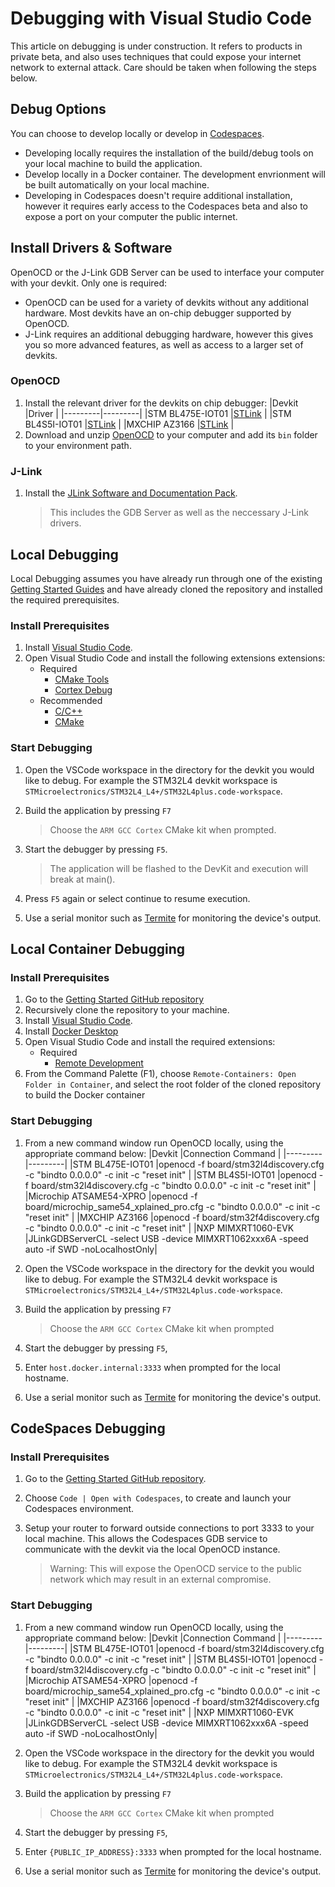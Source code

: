 # Debugging with Visual Studio Code

This article on debugging is under construction. It refers to products in private beta, and also uses techniques that could expose your internet network to external attack. Care should be taken when following the steps below.

## Debug Options

You can choose to develop locally or develop in [Codespaces](https://github.com/features/codespaces).

* Developing locally requires the installation of the build/debug tools on your local machine to build the application.
* Develop locally in a Docker container. The development envrionment will be built automatically on your local machine.
* Developing in Codespaces doesn't require additional installation, however it requires early access to the Codespaces beta and also to expose a port on your computer the public internet.


## Install Drivers & Software

OpenOCD or the J-Link GDB Server can be used to interface your computer with your devkit. Only one is required:
* OpenOCD can be used for a variety of devkits without any additional hardware. Most devkits have an on-chip debugger supported by OpenOCD.
* J-Link requires an additional debugging hardware, however this gives you so more advanced features, as well as access to a larger set of devkits.

### OpenOCD

1. Install the relevant driver for the devkits on chip debugger:
    |Devkit |Driver |
    |---------|---------|
    |STM BL475E-IOT01 |[STLink](https://www.st.com/en/development-tools/stsw-link004.html) |
    |STM BL4S5I-IOT01 |[STLink](https://www.st.com/en/development-tools/stsw-link004.html) |
    |MXCHIP AZ3166 |[STLink](https://www.st.com/en/development-tools/stsw-link004.html) |
1. Download and unzip [OpenOCD](https://gnutoolchains.com/arm-eabi/openocd) to your computer and add its `bin` folder to your environment path.

### J-Link

1. Install the [JLink Software and Documentation Pack](https://www.segger.com/downloads/jlink#J-LinkSoftwareAndDocumentationPack). 

    > This includes the GDB Server as well as the neccessary J-Link drivers.

## Local Debugging

Local Debugging assumes you have already run through one of the existing [Getting Started Guides](https://github.com/azure-rtos/getting-started#getting-started-guides) and have already cloned the repository and installed the required prerequisites.

### Install Prerequisites

1. Install [Visual Studio Code](https://code.visualstudio.com).
1. Open Visual Studio Code and install the following extensions extensions:
    * Required
      * [CMake Tools](https://marketplace.visualstudio.com/items?itemName=ms-vscode.cmake-tools)
      * [Cortex Debug](https://marketplace.visualstudio.com/items?itemName=marus25.cortex-debug)
    * Recommended
      * [C/C++](https://marketplace.visualstudio.com/items?itemName=ms-vscode.cpptools)
      * [CMake](https://marketplace.visualstudio.com/items?itemName=twxs.cmake)

### Start Debugging

1. Open the VSCode workspace in the directory for the devkit you would like to debug. For example the STM32L4 devkit workspace is `STMicroelectronics/STM32L4_L4+/STM32L4plus.code-workspace`.
1. Build the application by pressing `F7`

    > Choose the `ARM GCC Cortex` CMake kit when prompted.
1. Start the debugger by pressing `F5`.

    > The application will be flashed to the DevKit and execution will break at main(). 
1. Press `F5` again or select continue to resume execution.
1. Use a serial monitor such as [Termite](https://www.compuphase.com/software_termite.htm) for monitoring the device's output.


## Local Container Debugging

### Install Prerequisites

1. Go to the [Getting Started GitHub repository](https://github.com/azure-rtos/getting-started)
1. Recursively clone the repository to your machine.
1. Install [Visual Studio Code](https://code.visualstudio.com).
1. Install [Docker Desktop](https://www.docker.com)
1. Open Visual Studio Code and install the required extensions:
    * Required
        * [Remote Development](https://marketplace.visualstudio.com/items?itemName=ms-vscode-remote.vscode-remote-extensionpack)
1. From the Command Palette (F1), choose `Remote-Containers: Open Folder in Container`, and select the root folder of the cloned repository to build the Docker container

### Start Debugging

1. From a new command window run OpenOCD locally, using the appropriate command below:
    |Devkit  |Connection Command |
    |---------|---------|
    |STM BL475E-IOT01 |openocd -f board/stm32l4discovery.cfg -c "bindto 0.0.0.0" -c init -c "reset init" |
    |STM BL4S5I-IOT01 |openocd -f board/stm32l4discovery.cfg -c "bindto 0.0.0.0" -c init -c "reset init" |
    |Microchip ATSAME54-XPRO |openocd -f board/microchip_same54_xplained_pro.cfg -c "bindto 0.0.0.0" -c init -c "reset init" |
    |MXCHIP AZ3166 |openocd -f board/stm32f4discovery.cfg -c "bindto 0.0.0.0" -c init -c "reset init" |
    |NXP MIMXRT1060-EVK |JLinkGDBServerCL -select USB -device MIMXRT1062xxx6A -speed auto -if SWD -noLocalhostOnly|

1. Open the VSCode workspace in the directory for the devkit you would like to debug. For example the STM32L4 devkit workspace is `STMicroelectronics/STM32L4_L4+/STM32L4plus.code-workspace`.

1. Build the application by pressing `F7`
    
    > Choose the `ARM GCC Cortex` CMake kit when prompted

1. Start the debugger by pressing `F5`, 

1. Enter `host.docker.internal:3333` when prompted for the local hostname.

1. Use a serial monitor such as [Termite](https://www.compuphase.com/software_termite.htm) for monitoring the device's output.


## CodeSpaces Debugging

### Install Prerequisites

1. Go to the [Getting Started GitHub repository](https://github.com/azure-rtos/getting-started).
1. Choose `Code | Open with Codespaces`, to create and launch your Codespaces environment.
1. Setup your router to forward outside connections to port 3333 to your local machine. This allows the Codespaces GDB service to communicate with the devkit via the local OpenOCD instance.
    
    > Warning: This will expose the OpenOCD service to the public network which may result in an external compromise.


### Start Debugging

1. From a new command window run OpenOCD locally, using the appropriate command below:
    |Devkit  |Connection Command |
    |---------|---------|
    |STM BL475E-IOT01 |openocd -f board/stm32l4discovery.cfg -c "bindto 0.0.0.0" -c init -c "reset init" |
    |STM BL4S5I-IOT01 |openocd -f board/stm32l4discovery.cfg -c "bindto 0.0.0.0" -c init -c "reset init" |
    |Microchip ATSAME54-XPRO |openocd -f board/microchip_same54_xplained_pro.cfg -c "bindto 0.0.0.0" -c init -c "reset init" |
    |MXCHIP AZ3166 |openocd -f board/stm32f4discovery.cfg -c "bindto 0.0.0.0" -c init -c "reset init" |
    |NXP MIMXRT1060-EVK |JLinkGDBServerCL -select USB -device MIMXRT1062xxx6A -speed auto -if SWD -noLocalhostOnly|

1. Open the VSCode workspace in the directory for the devkit you would like to debug. For example the STM32L4 devkit workspace is `STMicroelectronics/STM32L4_L4+/STM32L4plus.code-workspace`.

1. Build the application by pressing `F7`
    
    > Choose the `ARM GCC Cortex` CMake kit when prompted

1. Start the debugger by pressing `F5`, 

1. Enter `{PUBLIC_IP_ADDRESS}:3333`  when prompted for the local hostname.

1. Use a serial monitor such as [Termite](https://www.compuphase.com/software_termite.htm) for monitoring the device's output.

